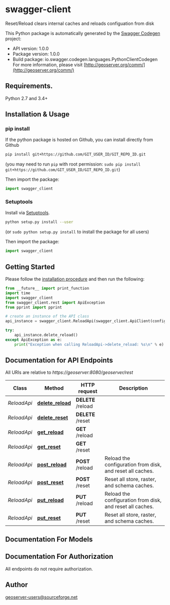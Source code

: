 # swagger-client
Reset/Reload clears internal caches and reloads configuation from disk

This Python package is automatically generated by the [Swagger Codegen](https://github.com/swagger-api/swagger-codegen) project:

- API version: 1.0.0
- Package version: 1.0.0
- Build package: io.swagger.codegen.languages.PythonClientCodegen
For more information, please visit [http://geoserver.org/comm/](http://geoserver.org/comm/)

## Requirements.

Python 2.7 and 3.4+

## Installation & Usage
### pip install

If the python package is hosted on Github, you can install directly from Github

```sh
pip install git+https://github.com/GIT_USER_ID/GIT_REPO_ID.git
```
(you may need to run `pip` with root permission: `sudo pip install git+https://github.com/GIT_USER_ID/GIT_REPO_ID.git`)

Then import the package:
```python
import swagger_client 
```

### Setuptools

Install via [Setuptools](http://pypi.python.org/pypi/setuptools).

```sh
python setup.py install --user
```
(or `sudo python setup.py install` to install the package for all users)

Then import the package:
```python
import swagger_client
```

## Getting Started

Please follow the [installation procedure](#installation--usage) and then run the following:

```python
from __future__ import print_function
import time
import swagger_client
from swagger_client.rest import ApiException
from pprint import pprint

# create an instance of the API class
api_instance = swagger_client.ReloadApi(swagger_client.ApiClient(configuration))

try:
    api_instance.delete_reload()
except ApiException as e:
    print("Exception when calling ReloadApi->delete_reload: %s\n" % e)

```

## Documentation for API Endpoints

All URIs are relative to *https://geoserver:8080/geoserver/rest*

Class | Method | HTTP request | Description
------------ | ------------- | ------------- | -------------
*ReloadApi* | [**delete_reload**](docs/ReloadApi.md#delete_reload) | **DELETE** /reload | 
*ReloadApi* | [**delete_reset**](docs/ReloadApi.md#delete_reset) | **DELETE** /reset | 
*ReloadApi* | [**get_reload**](docs/ReloadApi.md#get_reload) | **GET** /reload | 
*ReloadApi* | [**get_reset**](docs/ReloadApi.md#get_reset) | **GET** /reset | 
*ReloadApi* | [**post_reload**](docs/ReloadApi.md#post_reload) | **POST** /reload | Reload the configuration from disk, and reset all caches.
*ReloadApi* | [**post_reset**](docs/ReloadApi.md#post_reset) | **POST** /reset | Reset all store, raster, and schema caches.
*ReloadApi* | [**put_reload**](docs/ReloadApi.md#put_reload) | **PUT** /reload | Reload the configuration from disk, and reset all caches.
*ReloadApi* | [**put_reset**](docs/ReloadApi.md#put_reset) | **PUT** /reset | Reset all store, raster, and schema caches.


## Documentation For Models



## Documentation For Authorization

 All endpoints do not require authorization.


## Author

geoserver-users@sourceforge.net

